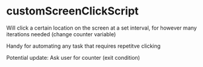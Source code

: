 # customScreenClickScript
Will click a certain location on the screen at a set interval, for however many iterations needed (change counter variable)

Handy for automating any task that requires repetitve clicking

Potential update: Ask user for counter (exit condition)
